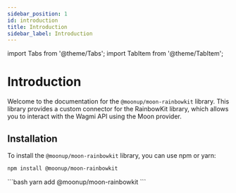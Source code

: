```yaml
---
sidebar_position: 1
id: introduction
title: Introduction
sidebar_label: Introduction
---
```


import Tabs from '@theme/Tabs';
import TabItem from '@theme/TabItem';

 # Introduction

Welcome to the documentation for the `@moonup/moon-rainbowkit` library. This library provides a custom connector for the RainbowKit library, which allows you to interact with the Wagmi API using the Moon provider.

## Installation

To install the `@moonup/moon-rainbowkit` library, you can use npm or yarn:

<Tabs>
<TabItem value="npm">

```bash
npm install @moonup/moon-rainbowkit
```
</TabItem>

<TabItem value="yarn">
```bash
yarn add @moonup/moon-rainbowkit
```
</TabItem>
</Tabs>
